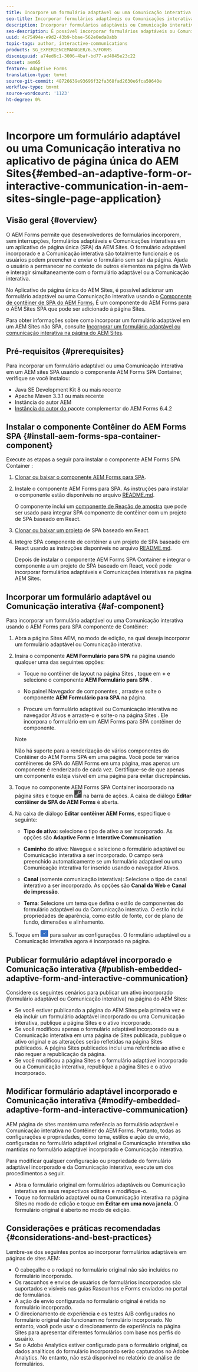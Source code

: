 ```yaml
---
title: Incorpore um formulário adaptável ou uma Comunicação interativa no aplicativo de página única do AEM Sites
seo-title: Incorporar formulários adaptáveis ou Comunicações interativas nas páginas do AEM Sites
description: Incorporar formulários adaptáveis ou Comunicação interativa em páginas do AEM Sites. Os usuários podem preencher e enviar formulários sem sair da página Sites .
seo-description: É possível incorporar formulários adaptáveis ou Comunicação interativa em páginas do AEM Sites. Os usuários podem preencher e enviar formulários sem sair da página Sites .
uuid: 4c75494e-e9d2-43b9-bbae-562e0eda8abb
topic-tags: author, interactive-communications
products: SG_EXPERIENCEMANAGER/6.5/FORMS
discoiquuid: a74ed6c1-3006-4baf-bd77-ad4045e23c22
docset: aem65
feature: Adaptive Forms
translation-type: tm+mt
source-git-commit: 48726639e93696f32fa368fad2630e6fca50640e
workflow-type: tm+mt
source-wordcount: '1123'
ht-degree: 0%

---
```



# Incorpore um formulário adaptável ou uma Comunicação interativa no aplicativo de página única do AEM Sites{#embed-an-adaptive-form-or-interactive-communication-in-aem-sites-single-page-application}

## Visão geral {#overview}

O AEM Forms permite que desenvolvedores de formulários incorporem, sem interrupções, formulários adaptáveis e Comunicações interativas em um aplicativo de página única (SPA) da AEM Sites. O formulário adaptável incorporado e a Comunicação interativa são totalmente funcionais e os usuários podem preencher e enviar o formulário sem sair da página. Ajuda o usuário a permanecer no contexto de outros elementos na página da Web e interagir simultaneamente com o formulário adaptável ou a Comunicação interativa.

No Aplicativo de página única do AEM Sites, é possível adicionar um formulário adaptável ou uma Comunicação interativa usando o [Componente de contêiner de SPA do AEM Forms](../../forms/using/embed-adaptive-form-aem-sites-spa.md#af-component)[.](../../forms/using/embed-adaptive-form-aem-sites-spa.md#af-component) É um componente do AEM Forms para o AEM Sites SPA que pode ser adicionado à página Sites.

Para obter informações sobre como incorporar um formulário adaptável em um AEM Sites não SPA, consulte [Incorporar um formulário adaptável ou comunicação interativa na página do AEM Sites](/help/forms/using/embed-adaptive-form-aem-sites.md).

## Pré-requisitos {#prerequisites}

Para incorporar um formulário adaptável ou uma Comunicação interativa em um AEM sites SPA usando o componente AEM Forms SPA Container, verifique se você instalou:

* Java SE Development Kit 8 ou mais recente
* Apache Maven 3.3.1 ou mais recente
* Instância do autor AEM
* [Instância do autor do ](https://helpx.adobe.com/br/aem-forms/kb/aem-forms-releases.html) pacote complementar do AEM Forms 6.4.2

## Instalar o componente Contêiner do AEM Forms SPA {#install-aem-forms-spa-container-component}

Execute as etapas a seguir para instalar o componente AEM Forms SPA Container :

1. [Clonar ou baixar o componente AEM Forms para SPA](https://github.com/Adobe-Marketing-Cloud/aem-forms/tree/master/forms-spa).
1. Instale o componente AEM Forms para SPA. As instruções para instalar o componente estão disponíveis no arquivo [README.md](https://github.com/Adobe-Marketing-Cloud/aem-forms/tree/master/forms-spa#aem-form-component).

   O componente inclui um [componente de Reação de amostra](https://github.com/Adobe-Marketing-Cloud/aem-forms/tree/master/forms-spa/react-component) que pode ser usado para integrar SPA componente de contêiner com um projeto de SPA baseado em React.

1. [Clonar ou baixar um projeto](https://github.com/adobe/aem-sample-we-retail-journal) de SPA baseado em React.
1. Integre SPA componente de contêiner a um projeto de SPA baseado em React usando as instruções disponíveis no arquivo [README.md](https://github.com/Adobe-Marketing-Cloud/aem-forms/tree/master/forms-spa/react-component#aem-form-react-component-for-spa---editor).

   Depois de instalar o componente AEM Forms SPA Container e integrar o componente a um projeto de SPA baseado em React, você pode incorporar formulários adaptáveis e Comunicações interativas na página AEM Sites.

## Incorporar um formulário adaptável ou Comunicação interativa {#af-component}

Para incorporar um formulário adaptável ou uma Comunicação interativa usando o AEM Forms para SPA componente de Contêiner:

1. Abra a página Sites AEM, no modo de edição, na qual deseja incorporar um formulário adaptável ou Comunicação interativa.
1. Insira o componente **AEM Formulário para SPA** na página usando qualquer uma das seguintes opções:

   * Toque no contêiner de layout na página Sites , toque em **+** e selecione o componente **AEM Formulário para SPA** .

   * No painel Navegador de componentes , arraste e solte o componente **AEM Formulário para SPA** na página.
   * Procure um formulário adaptável ou Comunicação interativa no navegador Ativos e arraste-o e solte-o na página Sites . Ele incorpora o formulário em um AEM Forms para SPA contêiner de componente.

   >[!NOTE]
   >
   >Não há suporte para a renderização de vários componentes do Contêiner do AEM Forms SPA em uma página. Você pode ter vários contêineres de SPA do AEM Forms em uma página, mas apenas um componente é renderizado de cada vez. Certifique-se de que apenas um componente esteja visível em uma página para evitar discrepâncias.

1. Toque no componente AEM Forms SPA Container incorporado na página sites e toque em ![settings_icon](assets/settings_icon.png) na barra de ações. A caixa de diálogo **Editar contêiner de SPA do AEM Forms** é aberta.
1. Na caixa de diálogo **Editar contêiner AEM Forms**, especifique o seguinte:

   * **Tipo de ativo:** selecione o tipo de ativo a ser incorporado. As opções são **Adaptive Form** e **Interative Communication**

   * **Caminho** do ativo: Navegue e selecione o formulário adaptável ou Comunicação interativa a ser incorporado. O campo será preenchido automaticamente se um formulário adaptável ou uma Comunicação interativa for inserido usando o navegador Ativos.
   * **Canal**  (somente comunicação interativa): Selecione o tipo de canal interativo a ser incorporado. As opções são **Canal da Web** e **Canal de impressão**.

   * **Tema**: Selecione um tema que defina o estilo de componentes do formulário adaptável ou da Comunicação interativa. O estilo inclui propriedades de aparência, como estilo de fonte, cor de plano de fundo, dimensões e alinhamento.

1. Toque em ![done_icon](assets/done_icon.png) para salvar as configurações. O formulário adaptável ou a Comunicação interativa agora é incorporado na página.

## Publicar formulário adaptável incorporado e Comunicação interativa {#publish-embedded-adaptive-form-and-interactive-communication}

Considere os seguintes cenários para publicar um ativo incorporado (formulário adaptável ou Comunicação interativa) na página do AEM Sites:

* Se você estiver publicando a página do AEM Sites pela primeira vez e ela incluir um formulário adaptável incorporado ou uma Comunicação interativa, publique a página Sites e o ativo incorporado.
* Se você modificou apenas o formulário adaptável incorporado ou a Comunicação interativa em uma página de Sites publicada, publique o ativo original e as alterações serão refletidas na página Sites publicados. A página Sites publicados inclui uma referência ao ativo e não requer a republicação da página.
* Se você modificou a página Sites e o formulário adaptável incorporado ou a Comunicação interativa, republique a página Sites e o ativo incorporado.

## Modificar formulário adaptável incorporado e Comunicação interativa {#modify-embedded-adaptive-form-and-interactive-communication}

AEM página de sites mantém uma referência ao formulário adaptável e Comunicação interativa no Contêiner do AEM Forms. Portanto, todas as configurações e propriedades, como tema, estilos e ação de envio, configuradas no formulário adaptável original e Comunicação interativa são mantidas no formulário adaptável incorporado e Comunicação interativa.

Para modificar qualquer configuração ou propriedade do formulário adaptável incorporado e da Comunicação interativa, execute um dos procedimentos a seguir.

* Abra o formulário original em formulários adaptáveis ou Comunicação interativa em seus respectivos editores e modifique-o.
* Toque no formulário adaptável ou na Comunicação interativa na página Sites no modo de edição e toque em **Editar em uma nova janela**. O formulário original é aberto no modo de edição.

## Considerações e práticas recomendadas {#considerations-and-best-practices}

Lembre-se dos seguintes pontos ao incorporar formulários adaptáveis em páginas de sites AEM:

* O cabeçalho e o rodapé no formulário original não são incluídos no formulário incorporado.
* Os rascunhos e envios de usuários de formulários incorporados são suportados e visíveis nas guias Rascunhos e Forms enviados no portal de formulários.
* A ação de envio configurada no formulário original é retida no formulário incorporado.
* O direcionamento de experiência e os testes A/B configurados no formulário original não funcionam no formulário incorporado. No entanto, você pode usar o direcionamento de experiência na página Sites para apresentar diferentes formulários com base nos perfis do usuário.
* Se o Adobe Analytics estiver configurado para o formulário original, os dados analíticos do formulário incorporado serão capturados no Adobe Analytics. No entanto, não está disponível no relatório de análise de formulários.


